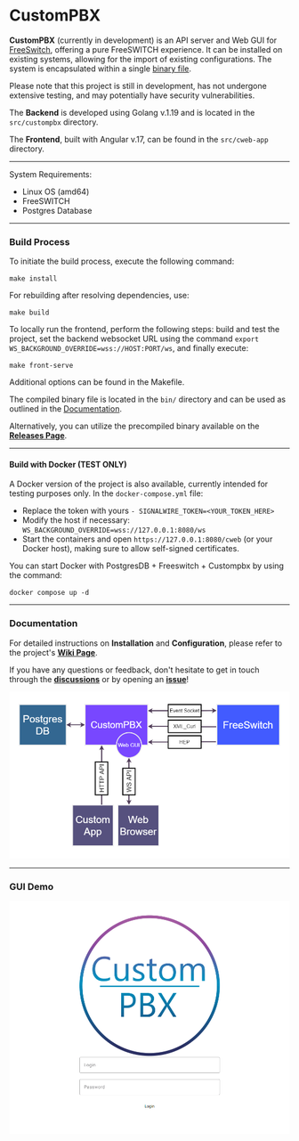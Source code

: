 # CustomPBX

**CustomPBX** (currently in development) is an API server and Web GUI for [FreeSwitch](https://github.com/signalwire/freeswitch), offering a pure FreeSWITCH experience. It can be installed on existing systems, allowing for the import of existing configurations. The system is encapsulated within a single [binary file](https://github.com/custompbx/custompbx/releases).

Please note that this project is still in development, has not undergone extensive testing, and may potentially have security vulnerabilities.

The **Backend** is developed using Golang v.1.19 and is located in the ``src/custompbx`` directory.

The **Frontend**, built with Angular v.17, can be found in the ``src/cweb-app`` directory.

---
System Requirements:
* Linux OS (amd64)
* FreeSWITCH
* Postgres Database
---
### Build Process
To initiate the build process, execute the following command:
```
make install
```
For rebuilding after resolving dependencies, use:
```
make build
``` 
To locally run the frontend, perform the following steps: build and test the project, set the backend websocket URL using the command ``export WS_BACKGROUND_OVERRIDE=wss://HOST:PORT/ws``, and finally execute:
```
make front-serve
```  
Additional options can be found in the Makefile.

The compiled binary file is located in the ``bin/`` directory and can be used as outlined in the [Documentation](https://github.com/custompbx/custompbx/wiki).

Alternatively, you can utilize the precompiled binary available on the **[Releases Page](https://github.com/custompbx/custompbx/releases)**.

---
#### Build with Docker (TEST ONLY)
A Docker version of the project is also available, currently intended for testing purposes only.
In the ``docker-compose.yml`` file:
- Replace the token with yours ``- SIGNALWIRE_TOKEN=<YOUR_TOKEN_HERE>``
- Modify the host if necessary: ``WS_BACKGROUND_OVERRIDE=wss://127.0.0.1:8080/ws``
- Start the containers and open ``https://127.0.0.1:8080/cweb`` (or your Docker host), making sure to allow self-signed certificates.

You can start Docker with PostgresDB + Freeswitch + Custompbx by using the command:
```
docker compose up -d
```

---
### Documentation
For detailed instructions on **Installation** and **Configuration**, please refer to the project's **[Wiki Page](https://github.com/custompbx/custompbx/wiki)**.

If you have any questions or feedback, don't hesitate to get in touch through the **[discussions](https://github.com/custompbx/custompbx/discussions)** or by opening an **[issue](https://github.com/custompbx/custompbx/issues)**!

![system diagram](https://github.com/custompbx/doc/raw/master/img/Diagram1.png)

---
### GUI Demo
![demo](https://github.com/custompbx/doc/blob/master/img/demo_anim.gif?raw=true)